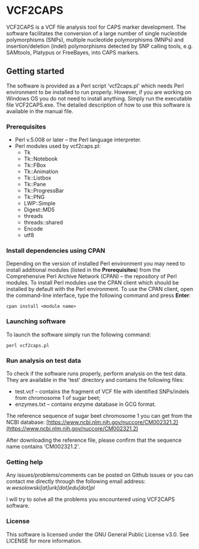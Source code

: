 # VCF2CAPS

VCF2CAPS is a VCF file analysis tool for CAPS marker development. The software facilitates the conversion of a large number of single nucleotide polymorphisms (SNPs), multiple nucleotide polymorphisms (MNPs) and insertion/deletion (indel) polymorphisms detected by SNP calling tools, e.g. SAMtools, Platypus or FreeBayes, into CAPS markers.

## Getting started

The software is provided as a Perl script 'vcf2caps.pl' which needs Perl environment to be installed to run properly. However, if you are working on Windows OS you do not need to install anything. Simply run the executable file VCF2CAPS.exe.
The detailed description of how to use this software is available in the manual file.

### Prerequisites

- Perl v.5.008 or later – the Perl language interpreter.
- Perl modules used by vcf2caps.pl:
  - Tk
  - Tk::Notebook
  - Tk::FBox
  - Tk::Animation
  - Tk::Listbox
  - Tk::Pane
  - Tk::ProgressBar
  - Tk::PNG
  - LWP::Simple
  - Digest::MD5
  - threads
  - threads::shared
  - Encode
  - utf8

### Install dependencies using CPAN

Depending on the version of installed Perl environment you may need to install additional modules (listed in the **Prerequisites**) from the Comprehensive Perl Archive Network (CPAN) – the repository of Perl modules. To install Perl modules use the CPAN client which should be installed by default with the Perl environment. To use the CPAN client, open the command-line interface, type the following command and press **Enter**:

```
cpan install <module name>
```

### Launching software

To launch the software simply run the following command:

```
perl vcf2caps.pl
```

### Run analysis on test data

To check if the software runs properly, perform analysis on the test data. They are available in the 'test' directory and contains the following files:
- test.vcf – contains the fragment of VCF file with identified SNPs/indels from chromosome 1 of sugar beet;
- enzymes.txt – contains enzyme database in GCG format.

The reference sequence of sugar beet chromosome 1 you can get from the NCBI database: 
[https://www.ncbi.nlm.nih.gov/nuccore/CM002321.2](https://www.ncbi.nlm.nih.gov/nuccore/CM002321.2)

After downloading the reference file, please confirm that the sequence name contains 'CM002321.2'.

### Getting help

Any issues/problems/comments can be posted on Github issues or you can contact me directly through the following email address: *w.wesolowski[at]urk[dot]edu[dot]pl*

I will try to solve all the problems you encountered using VCF2CAPS software.

### License

This software is licensed under the GNU General Public License v3.0. See LICENSE for more information.
